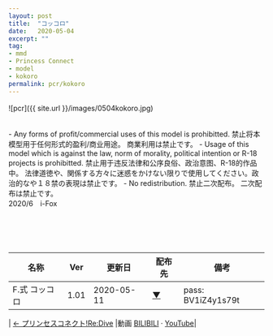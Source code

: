 ```yaml
---
layout: post
title:  "コッコロ"
date:   2020-05-04
excerpt: ""
tag:
- mmd
- Princess Connect
- model
- kokoro
permalink: pcr/kokoro
---
```


![pcr]({{ site.url }}/images/0504kokoro.jpg)
　
　

<br/>
- Any forms of profit/commercial uses of this model is prohibitted.  
  禁止将本模型用于任何形式的盈利/商业用途。  
  商業利用は禁止です。
- Usage of this model which is against the law, norm of morality, political intention or R-18 projects is prohibitted.  
  禁止用于违反法律和公序良俗、政治意图、R-18的作品中。  
  法律道徳や、関係する方々に迷惑をかけない限りで使用してください。政治的なや１８禁の表現は禁止です。
- No redistribution.  
  禁止二次配布。  
  二次配布は禁止です。
<br/>
<div class="centered">2020/6　i-Fox</div>
<br/>
<br/>
<br/>
　
 
| 名称 | Ver | 更新日 | 配布先 | 備考 |
|---|---|---|---|---|
| F.式 コッコロ | 1.01 | 2020-05-11 | [▼](https://bowlroll.net/file/225182) | pass: BV1iZ4y1s79t |

| [← プリンセスコネクト!Re:Dive](https://i-fox.club/pcr/) |動画   [BILIBILI](https://www.bilibili.com/video/BV1iZ4y1s79t/) · [YouTube](https://youtu.be/st-bW4whusQ)|
